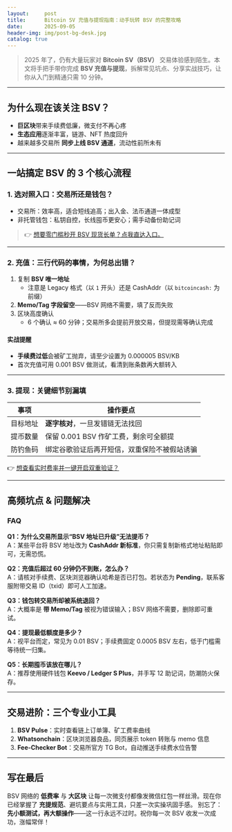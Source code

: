 ```yaml
---
layout:     post
title:      Bitcoin SV 充值与提现指南：动手玩转 BSV 的完整攻略
date:       2025-09-05
header-img: img/post-bg-desk.jpg
catalog: true
---
```


> 2025 年了，仍有大量玩家对 **Bitcoin SV（BSV）** 交易体验感到陌生。本文将手把手带你完成 **BSV 充值与提现**，拆解常见坑点、分享实战技巧，让你从入门到精通只需 10 分钟。

---

## 为什么现在该关注 BSV？
- **巨区块**带来手续费低廉，微支付不再心疼  
- **生态应用**逐渐丰富，链游、NFT 热度回升  
- 越来越多交易所 **同步上线 BSV 通道**，流动性前所未有  

---

## 一站搞定 BSV 的 3 个核心流程  

### 1. 选对照入口：交易所还是钱包？  
- 交易所：效率高，适合短线追高；出入金、法币通道一体成型  
- 非托管钱包：私钥自控，长线囤币更安心；需手动备份助记词  

> 👉 [想要零门槛秒开 BSV 现货长单？点我直达入口。](https://okxdog.com/)

---

### 2. 充值：三行代码的事情，为何总出错？

1. 复制 **BSV 唯一地址**  
   - 注意是 Legacy 格式（以 `1` 开头）还是 CashAddr（以 `bitcoincash:` 为前缀）  
2. **Memo/Tag 字段留空**——BSV 网络不需要，填了反而失败  
3. 区块高度确认  
   - 6 个确认 ≈ 60 分钟；交易所多会提前开放交易，但提现需等确认完成  

#### 实战提醒  
- **手续费过低**会被矿工抛弃，请至少设置为 0.000005 BSV/KB  
- 首次充值可用 0.001 BSV 做测试，看清到账条数再大额转入  

---

### 3. 提现：关键细节别漏填

| 事项 | 操作要点 |
|---|---|
| 目标地址 | **逐字核对**，一旦发错链无法找回 |
| 提币数量 | 保留 0.001 BSV 作矿工费，剩余可全额提 |
| 防钓鱼码 | 绑定谷歌验证后再开短信，双重保险不被假站诱骗 |

👉 [想查看实时费率并一键开启双重验证？](https://okxdog.com/)

---

## 高频坑点 & 问题解决

### FAQ

**Q1：为什么交易所显示“BSV 地址已升级”无法提币？**  
A：某些平台将 BSV 地址改为 **CashAddr 新标准**，你只需复制新格式地址粘贴即可，无需恐慌。

**Q2：充值后超过 60 分钟仍不到账，怎么办？**  
A：请核对手续费、区块浏览器确认哈希是否已打包。若状态为 **Pending**，联系客服附带交易 ID（txid）即可人工加速。

**Q3：钱包转交易所却被系统退回？**  
A：大概率是 **带 Memo/Tag** 被视为错误输入；BSV 网络不需要，删除即可重试。

**Q4：提现最低额度是多少？**  
A：视平台而定，常见为 0.01 BSV；手续费固定 0.0005 BSV 左右，低于门槛需等待统一归集。

**Q5：长期囤币该放在哪儿？**  
A：推荐使用硬件钱包 **Keevo / Ledger S Plus**，并手写 12 助记词，防潮防火保存。

---

## 交易进阶：三个专业小工具

1. **BSV Pulse**：实时查看链上订单簿、矿工费率曲线  
2. **Whatsonchain**：区块浏览器良品，同页展示 token 转账与 memo 信息  
3. **Fee-Checker Bot**：交易所官方 TG Bot，自动推送手续费水位告警  

---

## 写在最后

BSV 网络的 **低费率** 与 **大区块** 让每一次微支付都像发微信红包一样丝滑。现在你已经掌握了 **充提规范**、避坑要点与实用工具，只差一次实操巩固手感。 
别忘了：**先小额测试，再大额操作**——这一行永远不过时。祝你每一次 BSV 收发一次成功，涨幅常伴！